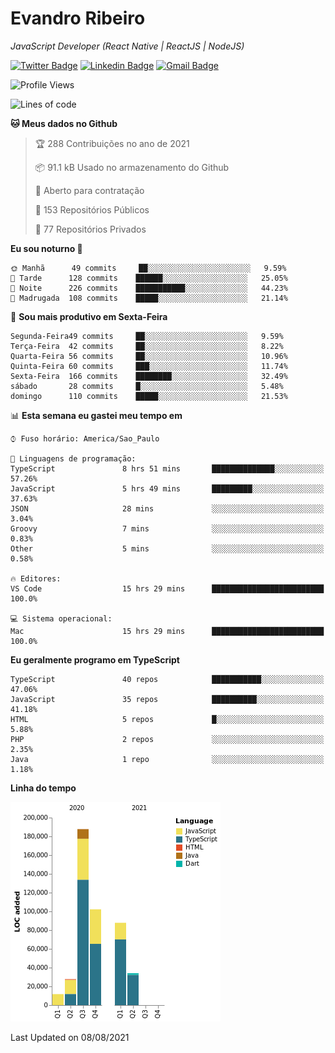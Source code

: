 # Evandro **Ribeiro**

*JavaScript Developer (React Native | ReactJS | NodeJS)*

[![Twitter Badge](https://img.shields.io/badge/-@ribeiroevandro-201B2D?style=flat-square&labelColor=201B2D&logo=twitter&logoColor=white&link=https://twitter.com/ribeiroevandro)](https://twitter.com/ribeiroevandro) 
[![Linkedin Badge](https://img.shields.io/badge/-Evandro%20Ribeiro-201B2D?style=flat-square&logo=Linkedin&logoColor=white&link=https://www.linkedin.com/in/ribeiroevandro)](https://www.linkedin.com/in/ribeiroevandro) 
[![Gmail Badge](https://img.shields.io/badge/-oi@ribeiroevandro.com.br-201B2D?style=flat-square&logo=Gmail&logoColor=white&link=mailto:oi@ribeiroevandro.com.br)](mailto:oi@ribeiroevandro.com.br)


<!--START_SECTION:waka-->
![Profile Views](http://img.shields.io/badge/Visualizac%C3%B5es%20do%20perfil-0-blue)

![Lines of code](https://img.shields.io/badge/Desde%20o%20Hello%20World%20eu%20escrevi-451287%20linhas%20de%20c%C3%B3digo-blue)

**🐱 Meus dados no Github** 

> 🏆 288 Contribuições no ano de 2021
 > 
> 📦 91.1 kB Usado no armazenamento do Github 
 > 
> 💼 Aberto para contratação
 > 
> 📜 153 Repositórios Públicos 
 > 
> 🔑 77 Repositórios Privados  
 > 
**Eu sou noturno 🦉** 

```text
🌞 Manhã      49 commits     ██░░░░░░░░░░░░░░░░░░░░░░░   9.59% 
🌆 Tarde      128 commits    ██████░░░░░░░░░░░░░░░░░░░   25.05% 
🌃 Noite      226 commits    ███████████░░░░░░░░░░░░░░   44.23% 
🌙 Madrugada  108 commits    █████░░░░░░░░░░░░░░░░░░░░   21.14%

```
📅 **Sou mais produtivo em Sexta-Feira** 

```text
Segunda-Feira49 commits     ██░░░░░░░░░░░░░░░░░░░░░░░   9.59% 
Terça-Feira  42 commits     ██░░░░░░░░░░░░░░░░░░░░░░░   8.22% 
Quarta-Feira 56 commits     ██░░░░░░░░░░░░░░░░░░░░░░░   10.96% 
Quinta-Feira 60 commits     ███░░░░░░░░░░░░░░░░░░░░░░   11.74% 
Sexta-Feira  166 commits    ████████░░░░░░░░░░░░░░░░░   32.49% 
sábado       28 commits     █░░░░░░░░░░░░░░░░░░░░░░░░   5.48% 
domingo      110 commits    █████░░░░░░░░░░░░░░░░░░░░   21.53%

```


📊 **Esta semana eu gastei meu tempo em** 

```text
⌚︎ Fuso horário: America/Sao_Paulo

💬 Linguagens de programação: 
TypeScript               8 hrs 51 mins       ██████████████░░░░░░░░░░░   57.26% 
JavaScript               5 hrs 49 mins       █████████░░░░░░░░░░░░░░░░   37.63% 
JSON                     28 mins             ░░░░░░░░░░░░░░░░░░░░░░░░░   3.04% 
Groovy                   7 mins              ░░░░░░░░░░░░░░░░░░░░░░░░░   0.83% 
Other                    5 mins              ░░░░░░░░░░░░░░░░░░░░░░░░░   0.58%

🔥 Editores: 
VS Code                  15 hrs 29 mins      █████████████████████████   100.0%

💻 Sistema operacional: 
Mac                      15 hrs 29 mins      █████████████████████████   100.0%

```

**Eu geralmente programo em TypeScript** 

```text
TypeScript               40 repos            ███████████░░░░░░░░░░░░░░   47.06% 
JavaScript               35 repos            ██████████░░░░░░░░░░░░░░░   41.18% 
HTML                     5 repos             █░░░░░░░░░░░░░░░░░░░░░░░░   5.88% 
PHP                      2 repos             ░░░░░░░░░░░░░░░░░░░░░░░░░   2.35% 
Java                     1 repo              ░░░░░░░░░░░░░░░░░░░░░░░░░   1.18%

```


**Linha do tempo**

![Chart not found](https://raw.githubusercontent.com/ribeiroevandro/ribeiroevandro/master/charts/bar_graph.png) 


 Last Updated on 08/08/2021
<!--END_SECTION:waka-->

